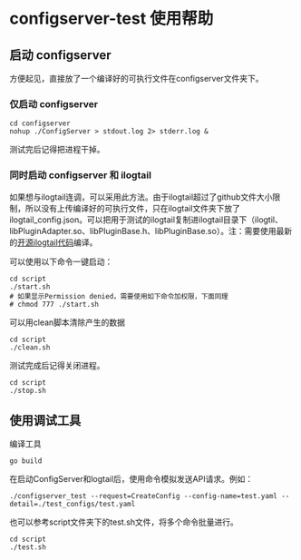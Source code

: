 # configserver-test 使用帮助

## 启动 configserver

方便起见，直接放了一个编译好的可执行文件在configserver文件夹下。

### 仅启动 configserver

```shell
cd configserver
nohup ./ConfigServer > stdout.log 2> stderr.log &
```

测试完后记得把进程干掉。

### 同时启动 configserver 和 ilogtail

如果想与ilogtail连调，可以采用此方法。由于ilogtail超过了github文件大小限制，所以没有上传编译好的可执行文件，只在ilogtail文件夹下放了ilogtail_config.json。可以把用于测试的ilogtail复制进ilogtail目录下（ilogtil、libPluginAdapter.so、libPluginBase.h、libPluginBase.so）。注：需要使用最新的[开源ilogtail代码](https://github.com/alibaba/ilogtail)编译。

可以使用以下命令一键启动：

```shell
cd script
./start.sh 
# 如果显示Permission denied，需要使用如下命令加权限，下面同理
# chmod 777 ./start.sh 
```

可以用clean脚本清除产生的数据

```shell
cd script
./clean.sh 
```

测试完成后记得关闭进程。

```shell
cd script
./stop.sh 
```

## 使用调试工具

编译工具

```shell
go build
```

在启动ConfigServer和logtail后，使用命令模拟发送API请求。例如：

```shell
./configserver_test --request=CreateConfig --config-name=test.yaml --detail=./test_configs/test.yaml
```

也可以参考script文件夹下的test.sh文件，将多个命令批量进行。

```shell
cd script
./test.sh 
```
